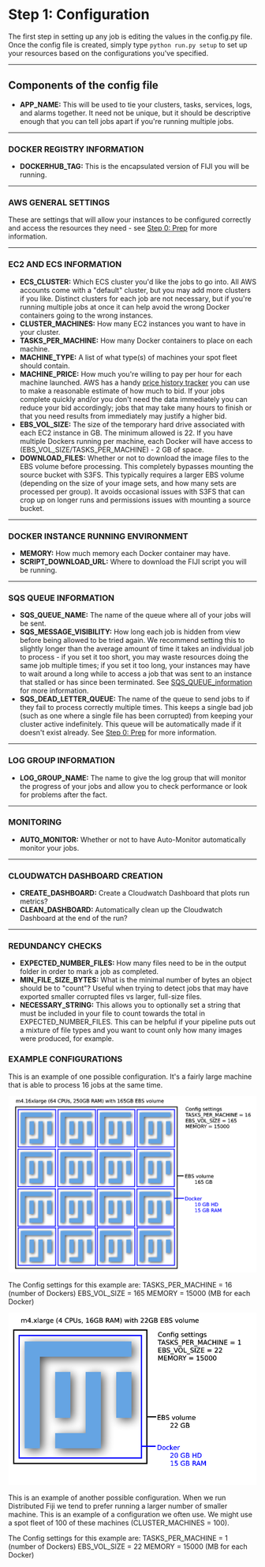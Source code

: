 # Step 1: Configuration

The first step in setting up any job is editing the values in the config.py file.
Once the config file is created, simply type `python run.py setup` to set up your resources based on the configurations you've specified.

***

## Components of the config file

* **APP_NAME:** This will be used to tie your clusters, tasks, services, logs, and alarms together.
It need not be unique, but it should be descriptive enough that you can tell jobs apart if you're running multiple jobs.

***
### DOCKER REGISTRY INFORMATION

* **DOCKERHUB_TAG:** This is the encapsulated version of FIJI you will be running.

***

### AWS GENERAL SETTINGS
These are settings that will allow your instances to be configured correctly and access the resources they need - see [Step 0: Prep](step_0_prep.md) for more information.

***

### EC2 AND ECS INFORMATION

* **ECS_CLUSTER:** Which ECS cluster you'd like the jobs to go into.
All AWS accounts come with a "default" cluster, but you may add more clusters if you like.
Distinct clusters for each job are not necessary, but if you're running multiple jobs at once it can help avoid the wrong Docker containers going to the wrong instances.
* **CLUSTER_MACHINES:** How many EC2 instances you want to have in your cluster.
* **TASKS_PER_MACHINE:** How many Docker containers to place on each machine.
* **MACHINE_TYPE:** A list of what type(s) of machines your spot fleet should contain.
* **MACHINE_PRICE:** How much you're willing to pay per hour for each machine launched.
AWS has a handy [price history tracker](https://console.aws.amazon.com/ec2sp/v1/spot/home) you can use to make a reasonable estimate of how much to bid.
If your jobs complete quickly and/or you don't need the data immediately you can reduce your bid accordingly; jobs that may take many hours to finish or that you need results from immediately may justify a higher bid.
* **EBS_VOL_SIZE:** The size of the temporary hard drive associated with each EC2 instance in GB.
The minimum allowed is 22.
If you have multiple Dockers running per machine, each Docker will have access to (EBS_VOL_SIZE/TASKS_PER_MACHINE) - 2 GB of space.
* **DOWNLOAD_FILES:** Whether or not to download the image files to the EBS volume before processing.
This completely bypasses mounting the source bucket with S3FS.
This typically requires a larger EBS volume (depending on the size of your image sets, and how many sets are processed per group).
It avoids occasional issues with S3FS that can crop up on longer runs and permissions issues with mounting a source bucket.

***

### DOCKER INSTANCE RUNNING ENVIRONMENT
* **MEMORY:** How much memory each Docker container may have.
* **SCRIPT_DOWNLOAD_URL:** Where to download the FIJI script you will be running.

***

### SQS QUEUE INFORMATION

* **SQS_QUEUE_NAME:** The name of the queue where all of your jobs will be sent.
* **SQS_MESSAGE_VISIBILITY:** How long each job is hidden from view before being allowed to be tried again.
We recommend setting this to slightly longer than the average amount of time it takes an individual job to process - if you set it too short, you may waste resources doing the same job multiple times; if you set it too long, your instances may have to wait around a long while to access a job that was sent to an instance that stalled or has since been terminated.
See [SQS_QUEUE_information](SQS_QUEUE_information) for more information.
* **SQS_DEAD_LETTER_QUEUE:** The name of the queue to send jobs to if they fail to process correctly multiple times.
This keeps a single bad job (such as one where a single file has been corrupted) from keeping your cluster active indefinitely.
This queue will be automatically made if it doesn't exist already.
See [Step 0: Prep](step_0_prep.med) for more information.

***

### LOG GROUP INFORMATION

* **LOG_GROUP_NAME:** The name to give the log group that will monitor the progress of your jobs and allow you to check performance or look for problems after the fact.

***

 ### MONITORING
 * **AUTO_MONITOR:** Whether or not to have Auto-Monitor automatically monitor your jobs.

***

### CLOUDWATCH DASHBOARD CREATION

* **CREATE_DASHBOARD:** Create a Cloudwatch Dashboard that plots run metrics?
* **CLEAN_DASHBOARD:** Automatically clean up the Cloudwatch Dashboard at the end of the run?

 ***

### REDUNDANCY CHECKS

* **EXPECTED_NUMBER_FILES:** How many files need to be in the output folder in order to mark a job as completed.
* **MIN_FILE_SIZE_BYTES:** What is the minimal number of bytes an object should be to "count"?
Useful when trying to detect jobs that may have exported smaller corrupted files vs larger, full-size files.
* **NECESSARY_STRING:** This allows you to optionally set a string that must be included in your file to count towards the total in EXPECTED_NUMBER_FILES.
This can be helpful if your pipeline puts out a mixture of file types and you want to count only how many images were produced, for example.

### EXAMPLE CONFIGURATIONS

This is an example of one possible configuration. It's a fairly large machine that is able to process 16 jobs at the same time.

![Sample DF Configuration 1](images/sample_DF_config_1.png)

The Config settings for this example are:
TASKS_PER_MACHINE = 16 (number of Dockers)
EBS_VOL_SIZE = 165
MEMORY = 15000 (MB for each Docker)

![Sample DF Configuration 2](images/sample_DF_config_2.png)

This is an example of another possible configuration. When we run Distributed Fiji we tend to prefer running a larger number of smaller machine. This is an example of a configuration we often use. We might use a spot fleet of 100 of these machines (CLUSTER_MACHINES = 100).

The Config settings for this example are:
TASKS_PER_MACHINE = 1 (number of Dockers)
EBS_VOL_SIZE = 22
MEMORY = 15000 (MB for each Docker)
